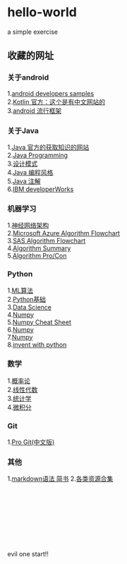 # hello-world
a simple exercise

## 收藏的网址

### 关于android
1.[android developers samples](https://developer.android.com/samples/index.html)<br>
2.[Kotlin 官方：这个是有中文网站的](http://kotlinlang.org/docs/reference/basic-syntax.html)<br>
3.[android 流行框架](https://www.ctolib.com/cheatsheets-Android-ch.html)<br>

### 关于Java
1.[Java 官方的获取知识的网站](http://www.oracle.com/technetwork/cn/java/index.html)<br>
2.[Java Programming](http://introcs.cs.princeton.edu/java/10elements/)<br>
3.[设计模式](https://sourcemaking.com/design_patterns)<br>
4.[Java 编程风格](http://www.hawstein.com/posts/google-java-style.html)<br>
5.[Java 注解](http://www.oschina.net/question/12_15295)<br>
6.[IBM developerWorks](https://www.ibm.com/developerworks/cn/java/)<br>

### 机器学习
1.[神经网络架构](http://www.asimovinstitute.org/neural-network-zoo/)<br>
2.[Microsoft Azure Algorithm Flowchart](https://docs.microsoft.com/en-us/azure/machine-learning/machine-learning-algorithm-cheat-sheet)<br>
3.[SAS Algorithm Flowchart](http://blogs.sas.com/content/subconsciousmusings/2017/04/12/machine-learning-algorithm-use/)<br>
4.[Algorithm Summary](http://machinelearningmastery.com/a-tour-of-machine-learning-algorithms/)<br>
5.[Algorithm Pro/Con](https://blog.dataiku.com/machine-learning-explained-algorithms-are-your-friend)<br>

### Python
1.[ML算法](https://www.analyticsvidhya.com/blog/2015/09/full-cheatsheet-machine-learning-algorithms/)<br>
2.[Python基础](http://datasciencefree.com/python.pdf)<br>
3.[Data Science](https://www.datacamp.com/community/tutorials/python-data-science-cheat-sheet-basics#gs.0x1rxEA)<br>
4.[Numpy](https://www.dataquest.io/blog/numpy-cheat-sheet/)<br>
5.[Numpy Cheat Sheet](http://datasciencefree.com/numpy.pdf)<br>
6.[Numpy](https://www.datacamp.com/community/blog/python-numpy-cheat-sheet#gs.Nw3V6CE)<br>
7.[Numpy](https://github.com/donnemartin/data-science-ipython-notebooks/blob/master/numpy/numpy.ipynb)<br>
8.[invent with python](http://inventwithpython.com/)

### 数学
1.[概率论](http://www.wzchen.com/s/probability_cheatsheet.pdf)<br>
2.[线性代数](https://minireference.com/static/tutorials/linear_algebra_in_4_pages.pdf)<br>
3.[统计学](http://web.mit.edu/~csvoss/Public/usabo/stats_handout.pdf)<br>
4.[微积分](http://tutorial.math.lamar.edu/getfile.aspx?file=B,41,N)<br>

### Git
1.[Pro Git(中文版)](http://git.oschina.net/progit/)<br>



### 其他
1.[markdown语法 简书](http://www.jianshu.com/p/b6f7e21ca498)
2.[各类资源合集](http://top.jobbole.com/15689/)
<br><br><br><br><br><br><br><br><br><br>
evil one start!!
